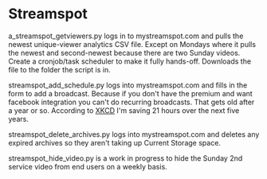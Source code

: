 <!-- @format -->

# Streamspot

a_streamspot_getviewers.py logs in to mystreamspot.com and pulls the newest unique-viewer analytics CSV file. Except on Mondays where it pulls the newest and second-newest because there are two Sunday videos. Create a cronjob/task scheduler to make it fully hands-off. Downloads the file to the folder the script is in.

streamspot_add_schedule.py logs into mystreamspot.com and fills in the form to add a broadcast. Because if you don't have the premium and want facebook integration you can't do recurring broadcasts. That gets old after a year or so. According to [XKCD](https://xkcd.com/1205) I'm saving 21 hours over the next five years.

streamspot_delete_archives.py logs into mystreamspot.com and deletes any expired archives so they aren't taking up Current Storage space.

streamspot_hide_video.py is a work in progress to hide the Sunday 2nd service video from end users on a weekly basis.
